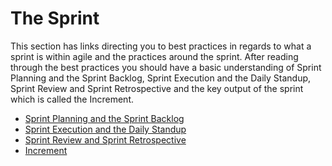 # The Sprint

This section has links directing you to best practices in regards to what a sprint is within agile and the practices around the sprint.  After reading through the best practices you should have a basic understanding of Sprint Planning and the Sprint Backlog, Sprint Execution and the Daily Standup, Sprint Review and Sprint Retrospective and the key output of the sprint which is called the Increment.

- [Sprint Planning and the Sprint Backlog](https://learn.microsoft.com/en-us/devops/plan/what-is-scrum#sprint-planning-and-the-sprint-backlog 'Sprint Planning and Sprint Backlog')
- [Sprint Execution and the Daily Standup](https://learn.microsoft.com/en-us/devops/plan/what-is-scrum#sprint-execution-and-daily-scrum 'Sprint Execution and the Daily Standup')
- [Sprint Review and Sprint Retrospective](https://learn.microsoft.com/en-us/devops/plan/what-is-scrum#sprint-review-and-sprint-retrospective 'Sprint Review and Sprint Retrospective')
- [Increment](https://learn.microsoft.com/en-us/devops/plan/what-is-scrum#increment 'Increment')

